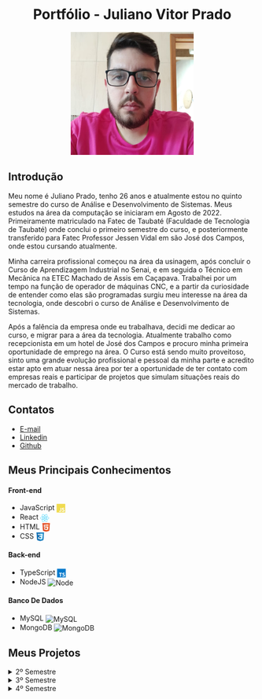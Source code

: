 <h1 align="center">Portfólio - Juliano Vitor Prado</h1>

<p align="center">
    <img src="./Arquivos/foto-juliano.png" alt="Descrição da Imagem" width="250"/>
</p>

## Introdução
Meu nome é Juliano Prado, tenho 26 anos e atualmente estou no quinto semestre do curso de Análise e Desenvolvimento de Sistemas. Meus estudos na área da computação se iniciaram em Agosto de 2022. Primeiramente matriculado na Fatec de Taubaté (Faculdade de Tecnologia de Taubaté) onde conclui o primeiro semestre do curso,  e posteriormente transferido para  Fatec Professor Jessen Vidal em são José dos Campos, onde estou cursando atualmente.

Minha carreira profissional começou na área da usinagem, após concluir o Curso de Aprendizagem Industrial no Senai, e em seguida o Técnico em Mecânica na ETEC Machado de Assis em Caçapava. Trabalhei por um tempo na função de operador de máquinas CNC, e a partir da curiosidade de entender como elas são programadas surgiu meu interesse na área da tecnologia, onde descobri o curso de Análise e Desenvolvimento de Sistemas.

Após a falência da empresa onde eu trabalhava, decidi me dedicar ao curso, e migrar  para a área da tecnologia. Atualmente trabalho como recepcionista em um hotel de José dos Campos e procuro minha primeira oportunidade de emprego na área. O Curso está sendo muito proveitoso, sinto uma grande evolução profissional e pessoal da minha parte e acredito estar apto em atuar nessa área por ter a oportunidade de ter contato com empresas reais e participar de projetos que simulam situações reais do mercado de trabalho.


## Contatos

- [E-mail](mailto:juliano.devprado98@gmail.com)
- [Linkedin](https://www.linkedin.com/in/juliano-prado-078a3920b/)
- [Github](https://github.com/julianopradoo)

## Meus Principais Conhecimentos
#### Front-end
- JavaScript <img align="center" alt="Js" height="18" width="18" src="https://raw.githubusercontent.com/devicons/devicon/master/icons/javascript/javascript-plain.svg">
- React <img align="center" alt="React" height="18" width="18" src="https://raw.githubusercontent.com/devicons/devicon/master/icons/react/react-original.svg">
- HTML <img align="center" alt="HTML" height="18" width="18" src="https://raw.githubusercontent.com/devicons/devicon/master/icons/html5/html5-original.svg">
- CSS <img align="center" alt="CSS" height="18" width="18" src="https://raw.githubusercontent.com/devicons/devicon/master/icons/css3/css3-original.svg">

#### Back-end
- TypeScript <img align="center" alt="Ts" height="18" width="18" src="https://raw.githubusercontent.com/devicons/devicon/master/icons/typescript/typescript-plain.svg">
- NodeJS <img align="center" alt="Node" height="18" width="18" src="https://cdn.jsdelivr.net/gh/devicons/devicon@latest/icons/nodejs/nodejs-plain-wordmark.svg" />

#### Banco De Dados
- MySQL <img align="center" alt="MySQL" height="18" width="18" src="https://cdn.jsdelivr.net/gh/devicons/devicon@latest/icons/mysql/mysql-original.svg" />
- MongoDB <img align="center" alt="MongoDB" height="18" width="18" src="https://cdn.jsdelivr.net/gh/devicons/devicon@latest/icons/mongodb/mongodb-original.svg" />


## Meus Projetos
<details>
<summary>2º Semestre</summary>
</br>

**Data:** *Fevereiro 2023*</br></br>
**Empresa:** *FATEC São José dos Campos - SP*</br></br>
**Professor Responsável:** *Giuliano Araujo Bertoti*</br></br>
**Desafio:** O desafio proposto é criar um sistema para que um professor, sem o uso de internet, consiga manusear as informações e requisições necessárias em sala de aula, como conferir lista de presença, analisar notas de alunos, informar datas de trabalhos a serem realizados, datas de avaliações etc.
A aplicação deve ser intuitiva, e de simples acesso. A idéia é que uma pessoa com pouco conhecimento em informática não tenha dificuldade ao usar o aplicativo.  </br></br>
**Solução:** Para solucionar o desafio, desenvolvemos uma aplicação capaz de coletar informações sobre aulas, salas, alunos e avaliações. Além de permitir a abstração dessas informações e a transformação delas em formato de gráficos de estatísticas que informa o desempenho das turmas. E para isso, trouxemos a proposta de uma aplicação simples e intuitiva onde o usuário consiga navegar com poucos cliques. </br></br>

**GitHub:** [Suportfy](https://github.com/Equipe-FULLSTACK/API-2)</br></br>

<h2 align="center">Tecnologias Utilizadas</h1>

- Java - Linguagem de Programação utilizada no frontend e backend do projeto.
- Java Swing - Kit de componentes utilizado para o desenvolvimento da interface.
- MySql - Banco de dados utilizado para armazenar dados do projeto.
- Banco H2 - Banco de dados SQL usado principalmente para testar cruds da aplicação.




<h2 align="center">Contribuições Pessoais</h1>
Meu papel no projeto do segundo semestre foi de Desenvolvedor. Minhas contribuições se concentram na parte do frontend, onde utilizei componentes do Java Swing para construir a interface gráfica do projeto, mais especificamente telas de "Inicio" e a tela de "Aula/Tarefa". também tive grande contribuição na modelagem do banco de dados, na criação das tabelas e manutenção dos dados conforme necessidade. Além de auxiliar na integração do banco de dados criando algumas das funções CRUD para interação da Interface x Banco.

<h2 align="center">Hard Skills</h1>

1. **Java:** Sei fazer com ajuda.
2. **Java Swing:** Sei fazer com ajuda.
3. **MySql:** Sei fazer com autonomia.

<h2 align="center">Soft Skills</h1>

Comunicação eficaz - Após minha transferencia para a Fatec de São Jose dos Campos, senti um certo desnivelamento de meus conhecimentos técnicos comparado aos meus colegas que já tinham tido a experiência de passar por um projeto de API. Procurei sempre deixar claro para meu time minhas dificuldades e procurei consulta-los antes de cada tomada de decisão.

Gerenciamento de tempo - Após entender o formato do projeto, e o ritmo das aulas, procurei otimizar meu tempo disponivel organizando as tarefas da forma mais clara possivel, de maneira que eu pudesse vizualizá-las, assim, possibilitando uma melhor visão macro do semestre.

Adaptabilidade e Flexibilidade - Precisei me adaptar rapidamente ás tecnologias que eu não conhecia, mas já eram utilizadas desde o primeiro semestre por meus colegas. Github e Metodologia Scrum são exemplos disso.

</details>

<details>
<summary>3º Semestre</summary>
</br>

**Data:** *Agosto de 2023*</br></br>
**Empresa:** *Ionic Health*</br></br>
**Desafio:** O desafio consiste em criar uma plataforma web abrangente para atender às necessidades da equipe regulatória e de toda a organização. Esta plataforma permitirá a criação personalizada de processos regulatórios, com a flexibilidade de definir etapas, responsáveis e prazos. Devem ser implementados niveis de acessos e permissões conforme o grau de hierarquia da empresa. A idéia é que um processo criado por um funcionário por exemplo (nivel 4), passe pela revisao de seu lider (nivel 3) antes de ser encaminhado prar um nivel superior.   </br></br>
**Solução:** Para solucionar o desafio, foi desenvolvido um painel de controle intuitivo que fornecerá um monitoramento em tempo real, destacando as etapas concluídas e pendentes, enquanto os usuários poderão anexar evidências relevantes, como documentos e imagens, a cada etapa.
Além disso, o sistema garantirá notificações automáticas para alertar os responsáveis sobre etapas pendentes ou atrasadas. Os relatórios personalizados facilitarão a análise do desempenho e eficácia dos processos, enquanto a segurança e autenticação robustas garantirão o acesso apenas a usuários autorizados.
A plataforma será altamente compatível, funcionando em diversos navegadores e dispositivos e se integrará a sistemas externos para troca de dados.</br></br>

**GitHub:** [Suportfy] https://github.com/Equipe-FULLSTACK/API-3</br></br>

<h2 align="center">Tecnologias Utilizadas</h1>

- Javascript - Linguagem de Programação utilizada no projeto.
- Typescript - linguagem de programação que se baseia no JavaScript e adiciona tipagem estática, utilizada para detectar erros antes da execussão do código.
- Node.js - Plataforma de desenvolvimento de código aberto que permite a execução de JavaScript fora de um navegador web, utilizada na estruturação do backend do projeto.
- React - Biblioteca de JavaScript de código aberto utilizada na criação de interfaces de usuário.
- MySql - Banco de dados utilizado para armazenar dados do projeto.


<h2 align="center">Contribuições Pessoais</h1>
Nesse projeto atuei como Scrum Master, e tive a oportunidade de auxiliar minha equipe a seguir a prática e principios do framework Scrum. Fui responsável, juntamente com o PO, por organizar e definir as etapas da criação do software. Também pude atribuir tasks aos respetivos membros da equipe, garantir a organização geral do projeto, evitar o comando controle, e principalmente oferecer soluções para dificuldades apresentadas por membros. Além disso, também tive a responsabilidade de criar a tela de "Cadastro de usuário", utilizando React para estruturar a interface do usuário e fazer as validaões necessárias (como verificar se o e-mail tem um formato válido ou se a senha atende certos critérios).

<h2 align="center">Hard Skills</h1>
1. **Metodologia Scrum** Sei fazer com autonomia.
2. **React** Sei fazer com ajuda.

<h2 align="center">Soft Skills</h1>
Comunicação eficaz: Precisei me comunicar de forma clara e objetiva com todos os membros da equipe, tanto para captar feedbacks quanto para entender necessiadades do time. Além de transmitir informações complexa da uma maneira clara, para facilitar o compreendimento de todos os envolvidos.

Empatia: Procurei entender as dificuldades e necessidades de cada membro da equipe, oferecendo soluções e demonstrando apoio e compreensão para criar um ambiente de confiança.

Gestão de Tempo: Como Scrum Master, pude desenvolver ainda mais a capacidade de gestão de tempo, esclarecendo prazos e monitorando o andamento da produção de minha equipe.

</details>

<details>
<summary>4º Semestre</summary>
</br>

**Data:** *##########*</br></br>
**Empresa:** *##########*</br></br>
**Professor Responsável:** *##########*</br></br>
**Desafio:** ##########  </br></br>
**Solução:** ########## </br></br>

**GitHub:** ##########</br></br>

<h2 align="center">Tecnologias Utilizadas</h1>

##########




<h2 align="center">Contribuições Pessoais</h1>
##########

<h2 align="center">Hard Skills</h1>

##########

<h2 align="center">Soft Skills</h1>

##########
</details>

